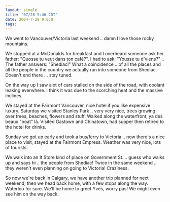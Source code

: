 ```yaml
---
layout: single
title: "07/28 9:46 CDT"
date: 2004-7-28 9:0:0
tags: 
---
```


We went to Vancouver/Victoria last weekend .. damn I love those rocky mountains.

We stopped at a McDonalds for breakfast and I overheard someone ask her father: "Quosse tu veut dans ton café?". I had to ask: "Yousse tu d'viens?" .. The father answers: "Shediac!" What a coincidence .. of all the places and all the people in the country we actually run into someone from Shediac. Doesn't end there ... stay tuned.

On the way up I saw alot of cars stalled on the side of the road, with coolant leaking everwhere. I think it was due to the scorching heat and the massive inclines.

We stayed at the Fairmont Vancouver, nice hotel if you like expensive luxury. Saturday we visited Stanley Park .. very very nice, trees growing over trees, beaches, flowers and stuff. Walked along the waterfront, ya des beaux "boat" là. Visited Gastown and Chinatown, had supper then retired to the hotel for drinks.

Sunday we got up early and took a bus/ferry to Victoria .. now there's a nice place to visit, stayed at the Fairmont Empress. Weather was very nice, lots of tourists.

We walk into an It Store kind of place on Government St. .. guess who walks up and says hi .. the people from Shediac! Twice in the same weekend .. they weren't even planning on going to Victoria! Craziness.

So now we're back in Calgary, we have another trip planned for next weekend, then we head back home, with a few stops along the way. Waterloo for sure. We'll be home to greet Yves, worry pas! We might even see him on the way back.

